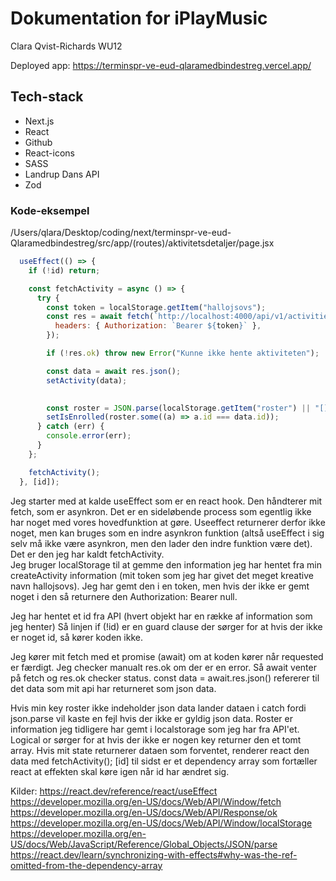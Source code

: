 # Dokumentation for iPlayMusic
Clara Qvist-Richards WU12

Deployed app: 
https://terminspr-ve-eud-qlaramedbindestreg.vercel.app/

## Tech-stack
* Next.js
* React
* Github
* React-icons
* SASS
* Landrup Dans API
* Zod

### Kode-eksempel
/Users/qlara/Desktop/coding/next/terminspr-ve-eud-Qlaramedbindestreg/src/app/(routes)/aktivitetsdetaljer/page.jsx
``` jsx
  useEffect(() => {
    if (!id) return;

    const fetchActivity = async () => {
      try {
        const token = localStorage.getItem("hallojsovs");
        const res = await fetch(`http://localhost:4000/api/v1/activities/${id}`, {
          headers: { Authorization: `Bearer ${token}` },
        });

        if (!res.ok) throw new Error("Kunne ikke hente aktiviteten");

        const data = await res.json();
        setActivity(data);

        
        const roster = JSON.parse(localStorage.getItem("roster") || "[]");
        setIsEnrolled(roster.some((a) => a.id === data.id));
      } catch (err) {
        console.error(err);
      }
    };

    fetchActivity();
  }, [id]);
```

Jeg starter med at kalde useEffect som er en react hook. Den håndterer mit fetch, som er asynkron. Det er en sideløbende process som egentlig ikke har noget med vores hovedfunktion at gøre. Useeffect returnerer derfor ikke noget, men kan bruges som en indre asynkron funktion (altså useEffect i sig selv må ikke være asynkron, men den lader den indre funktion være det). Det er den jeg har kaldt fetchActivity.   
Jeg bruger localStorage til at gemme den information jeg har hentet fra min createActivity information (mit token som jeg har givet det meget kreative navn hallojsovs). Jeg har gemt den i en token, men hvis der ikke er gemt noget i den så returnere den Authorization: Bearer null.

Jeg har hentet et id fra API (hvert objekt har en række af information som jeg henter) Så linjen if (!id) er en guard clause der sørger for at hvis der ikke er noget id, så kører koden ikke.  

Jeg kører mit fetch med et promise (await) om at koden kører når requested er færdigt. Jeg checker manualt res.ok om der er en error. Så await venter på fetch og res.ok checker status.
const data = await.res.json() refererer til det data som mit api har returneret som json data. 

Hvis min key roster ikke indeholder json data lander dataen i catch fordi json.parse vil kaste en fejl hvis der ikke er gyldig json data. Roster er information jeg tidligere har gemt i localstorage som jeg har fra API'et. Logical or sørger for at hvis der ikke er nogen key returner den et tomt array.
Hvis mit state returnerer dataen som forventet, renderer react den data med fetchActivity();
[id] til sidst er et dependency array som fortæller react at effekten skal køre igen når id har ændret sig. 

Kilder:
https://react.dev/reference/react/useEffect
https://developer.mozilla.org/en-US/docs/Web/API/Window/fetch
https://developer.mozilla.org/en-US/docs/Web/API/Response/ok
https://developer.mozilla.org/en-US/docs/Web/API/Window/localStorage
https://developer.mozilla.org/en-US/docs/Web/JavaScript/Reference/Global_Objects/JSON/parse
https://react.dev/learn/synchronizing-with-effects#why-was-the-ref-omitted-from-the-dependency-array